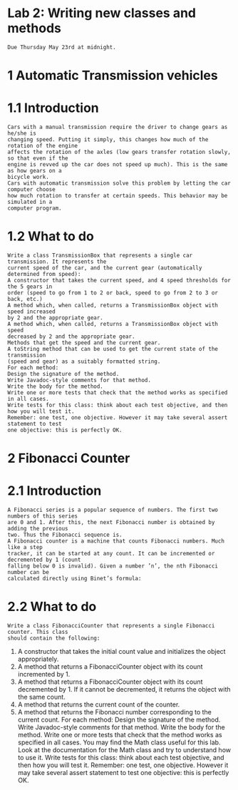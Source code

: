  # Lab 2: Writing new classes and methods

  ```
  Due Thursday May 23rd at midnight.
  ```
  # 1 Automatic Transmission vehicles

  # 1.1 Introduction

  ```
  Cars with a manual transmission require the driver to change gears as he/she is
  changing speed. Putting it simply, this changes how much of the rotation of the engine
  affects the rotation of the axles (low gears transfer rotation slowly, so that even if the
  engine is revved up the car does not speed up much). This is the same as how gears on a
  bicycle work.
  Cars with automatic transmission solve this problem by letting the car computer choose
  how much rotation to transfer at certain speeds. This behavior may be simulated in a
  computer program.
  ```
  # 1.2 What to do

  ```
  Write a class TransmissionBox that represents a single car transmission. It represents the
  current speed of the car, and the current gear (automatically determined from speed):
  A constructor that takes the current speed, and 4 speed thresholds for the 5 gears in
  order (speed to go from 1 to 2 or back, speed to go from 2 to 3 or back, etc.)
  A method which, when called, returns a TransmissionBox object with speed increased
  by 2 and the appropriate gear.
  A method which, when called, returns a TransmissionBox object with speed
  decreased by 2 and the appropriate gear.
  Methods that get the speed and the current gear.
  A toString method that can be used to get the current state of the transmission
  (speed and gear) as a suitably formatted string.
  For each method:
  Design the signature of the method.
  Write Javadoc-style comments for that method.
  Write the body for the method.
  Write one or more tests that check that the method works as specified in all cases.
  Write tests for this class: think about each test objective, and then how you will test it.
  Remember: one test, one objective. However it may take several assert statement to test
  one objective: this is perfectly OK.
  ```
  # 2 Fibonacci Counter

  # 2.1 Introduction

  ```
  A Fibonacci series is a popular sequence of numbers. The first two numbers of this series
  are 0 and 1. After this, the next Fibonacci number is obtained by adding the previous
  two. Thus the Fibonacci sequence is.
  A Fibonacci counter is a machine that counts Fibonacci numbers. Much like a step
  tracker, it can be started at any count. It can be incremented or decremented by 1 (count
  falling below 0 is invalid). Given a number ’n’, the nth Fibonacci number can be
  calculated directly using Binet’s formula:
  ```
  # 2.2 What to do

  ```
  Write a class FibonacciCounter that represents a single Fibonacci counter. This class
  should contain the following:
  ```
  1. A constructor that takes the initial count value and initializes the object appropriately.
  2. A method that returns a FibonacciCounter object with its count incremented by 1.
  3. A method that returns a FibonacciCounter object with its count decremented by 1. If
      it cannot be decremented, it returns the object with the same count.
  4. A method that returns the current count of the counter.
  5. A method that returns the Fibonacci number corresponding to the current count.
      For each method:
         Design the signature of the method.
         Write Javadoc-style comments for that method.
         Write the body for the method.
         Write one or more tests that check that the method works as specified in all cases.
      You may find the Math class useful for this lab. Look at the documentation for the Math
      class and try to understand how to use it.
      Write tests for this class: think about each test objective, and then how you will test it.
      Remember: one test, one objective. However it may take several assert statement to test
      one objective: this is perfectly OK.

  ```

